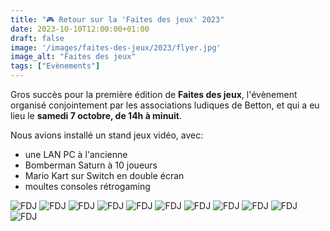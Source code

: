 ```yaml
---
title: "🎮 Retour sur la 'Faites des jeux' 2023"
date: 2023-10-10T12:00:00+01:00
draft: false
image: '/images/faites-des-jeux/2023/flyer.jpg'
image_alt: "Faites des jeux"
tags: ["Evènements"]
---
```


Gros succès pour la première édition de **Faites des jeux**, l'évènement organisé conjointement par les associations ludiques de Betton, et qui a eu lieu le **samedi 7 octobre, de 14h à minuit**.

<!--more-->

Nous avions installé un stand jeux vidéo, avec:
- une LAN PC à l'ancienne
- Bomberman Saturn à 10 joueurs
- Mario Kart sur Switch en double écran
- moultes consoles rétrogaming

![FDJ](/images/faites-des-jeux/2023/20231007_193834.jpg)
![FDJ](/images/faites-des-jeux/2023/20231007_194042.jpg)
![FDJ](/images/faites-des-jeux/2023/IMG_5148.jpg)
![FDJ](/images/faites-des-jeux/2023/IMG_5149.jpg)
![FDJ](/images/faites-des-jeux/2023/IMG_5150.jpg)
![FDJ](/images/faites-des-jeux/2023/IMG_5151.jpg)
![FDJ](/images/faites-des-jeux/2023/IMG_5152.jpg)
![FDJ](/images/faites-des-jeux/2023/IMG_5155.jpg)
![FDJ](/images/faites-des-jeux/2023/IMG_5161.jpg)
![FDJ](/images/faites-des-jeux/2023/IMG_5163.jpg)
![FDJ](/images/faites-des-jeux/2023/IMG_5164.jpg)
